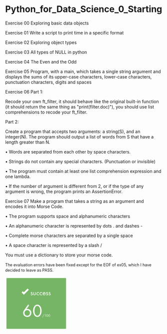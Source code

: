 # Python_for_Data_Science_0_Starting

Exercise 00
Exploring basic data objects

Exercise 01
Write a script to print time in a specific format

Exercise 02
Exploring object types

Exercise 03
All types of NULL in python

Exercise 04
The Even and the Odd

Exercise 05
Program, with a main, which takes a single string argument and displays the sums of its upper-case characters, lower-case characters, punctuation characters, digits and spaces

Exercise 06
Part 1:

Recode your own ft_filter, it should behave like the original built-in function (it should return the same thing as "print(filter.doc)"), you should use list comprehensions to recode your ft_filter.

Part 2:

Create a program that accepts two arguments: a string(S), and an integer(N). The program should output a list of words from S that have a length greater than N.

• Words are separated from each other by space characters.

• Strings do not contain any special characters. (Punctuation or invisible)

• The program must contain at least one list comprehension expression and one lambda.

• If the number of argument is different from 2, or if the type of any argument is wrong, the program prints an AssertionError.

Exercise 07
Make a program that takes a string as an argument and encodes it into Morse Code.

• The program supports space and alphanumeric characters

• An alphanumeric character is represented by dots . and dashes -

• Complete morse characters are separated by a single space

• A space character is represented by a slash /

You must use a dictionary to store your morse code.

<span style="font-size: 0.9em;">The evaluation errors have been fixed except for the EOF of ex05, which I have decided to leave as PASS.</span>


<p align="left">
  <img src="https://github.com/beatriangu/Python_for_Data_Science_0_Starting/blob/main/Screenshot%20from%202024-09-06%2017-40-44.png?raw=true" alt="Miniatura" width="200"/>
</p>

